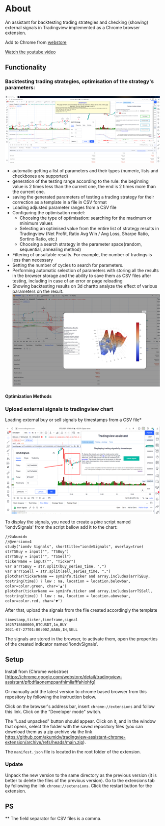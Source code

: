 # About
An assistant for backtesting trading strategies and checking (showing) external signals in Tradingview implemented as a Chrome browser extension.

Add to Chrome from [webstore](https://chrome.google.com/webstore/detail/tradingview-assistant/pfbdfjaonemppanfnlmliafffahlohfg)

[Watch the youtube video](https://youtu.be/xhnlSCIlEkw)



## Functionality


### Backtesting trading strategies, optimisation of the strategy's parameters:

![](docs/Screenshot1.png)

* automatic getting a list of parameters and their types (numeric, lists and checkboxes are supported)
* generation of the testing range according to the rule: the beginning value is 2 times less than the current one, the end is 2 times more than the current one.
* saving the generated parameters of testing a trading strategy for their correction as a template in a file in CSV format
* Loading adjusted parameter ranges from a CSV file
* Configuring the optimisation model:
    * Choosing the type of optimisation: searching for the maximum or minimum values
    * Selecting an optimised value from the entire list of strategy results in Tradingview (Net Profit, Ratio Avg Win / Avg Loss, Sharpe Ratio, Sortino Ratio, etc.)
    * Choosing a search strategy in the parameter space(random, sequential, annealing method)
* Filtering of unsuitable results. For example, the number of tradings is less than necessary
* Setting the number of cycles to search for parameters.
* Performing automatic selection of parameters with storing all the results in the browser storage and the ability to save them as CSV files after testing, including in case of an error or page reloading
* Showing backtesting results on 3d chartto analyze the effect of various parameters on the result.
![](docs/Screenshot3.png)

#### Optimization Methods



### Upload external signals to tradingview chart

Loading external buy or sell signals by timestamps from a CSV file*

![](docs/Screenshot2.png)

To display the signals, you need to create a pine script named 'iondvSignals' from the script bellow add it to the chart:
```
//©akumidv
//@version=4
study("iondv Signals", shorttitle="iondvSignals", overlay=true)
strTSBuy = input("", "TSBuy")
strTSBuy = input("", "TSSell")
tickerName = input("", "Ticker")
var arrTSBuy = str.split(buy_series_time, ",")
var arrTSSell = str.split(sell_series_time, ",")
plotchar(tickerName == syminfo.ticker and array.includes(arrTSBuy, tostring(time)) ? low : na, location = location.belowbar, color=color.green, char='▲')
plotchar(tickerName == syminfo.ticker and array.includes(arrTSSell, tostring(time)) ? low : na, location = location.abovebar, color=color.red, char='▼')
```

After that, upload the signals from the file created accordingly the template
```CSV
timestamp,ticker,timeframe,signal
1625718600000,BTCUSDT,1m,BUY
2021-07-27T01:00:00Z,BABA,1H,SELL
```

The signals are stored in the browser, to activate them, open the properties of the created indicator named 'iondvSignals'.

## Setup

Install from (Chrome webstroe)[https://chrome.google.com/webstore/detail/tradingview-assistant/pfbdfjaonemppanfnlmliafffahlohfg]

Or manually add the latest version to chrome based browser from this repository by following the instruction below.

Click on the browser's address bar, insert `chrome://extensions` and follow this link. Click on the "Developer mode" switch.

The "Load unpacked" button should appear. Click on it, and in the window that opens, select the folder with the saved
repository files (you can download them as a zip archive via the
link https://github.com/akumidv/tradingview-assistant-chrome-extension/archive/refs/heads/main.zip).

The `manifest.json` file is located in the root folder of the extension.

### Update
Unpack the new version to the same directory as the previous version (it is better to delete the files of the previous version).
Go to the extensions tab by following the link `chrome://extensions`. Click the restart button for the extension.

## PS
** The field separator for CSV files is a comma.
